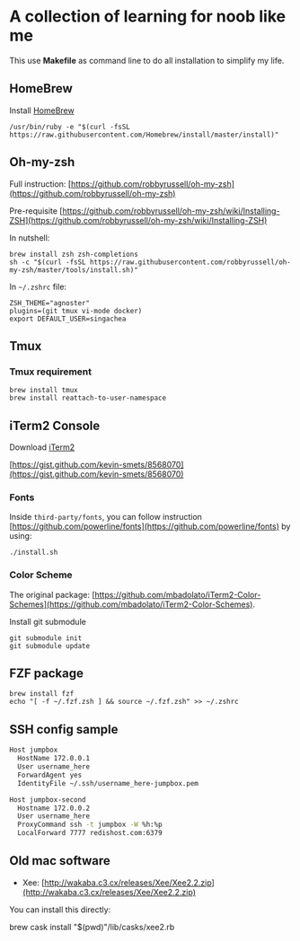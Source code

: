 # A collection of learning for noob like me
This use **Makefile** as command line to do all installation to simplify my life.

## HomeBrew

Install [HomeBrew](https://brew.sh/)

	/usr/bin/ruby -e "$(curl -fsSL https://raw.githubusercontent.com/Homebrew/install/master/install)"

## Oh-my-zsh

Full instruction: [https://github.com/robbyrussell/oh-my-zsh](https://github.com/robbyrussell/oh-my-zsh)

Pre-requisite [https://github.com/robbyrussell/oh-my-zsh/wiki/Installing-ZSH](https://github.com/robbyrussell/oh-my-zsh/wiki/Installing-ZSH)

In nutshell:

	brew install zsh zsh-completions
	sh -c "$(curl -fsSL https://raw.githubusercontent.com/robbyrussell/oh-my-zsh/master/tools/install.sh)"

In `~/.zshrc` file:

	ZSH_THEME="agnoster"
	plugins=(git tmux vi-mode docker)
	export DEFAULT_USER=singachea


## Tmux
### Tmux requirement

	brew install tmux
	brew install reattach-to-user-namespace

## iTerm2 Console

Download [iTerm2](https://www.iterm2.com/downloads.html)

[https://gist.github.com/kevin-smets/8568070](https://gist.github.com/kevin-smets/8568070)


### Fonts
Inside `third-party/fonts`, you can follow instruction [https://github.com/powerline/fonts](https://github.com/powerline/fonts) by using:

	./install.sh

### Color Scheme

The original package: [https://github.com/mbadolato/iTerm2-Color-Schemes](https://github.com/mbadolato/iTerm2-Color-Schemes).

Install git submodule

	git submodule init
	git submodule update


## FZF package

	brew install fzf
	echo "[ -f ~/.fzf.zsh ] && source ~/.fzf.zsh" >> ~/.zshrc

## SSH config sample

```bash
Host jumpbox
  HostName 172.0.0.1
  User username_here
  ForwardAgent yes
  IdentityFile ~/.ssh/username_here-jumpbox.pem

Host jumpbox-second
  Hostname 172.0.0.2
  User username_here
  ProxyCommand ssh -t jumpbox -W %h:%p
  LocalForward 7777 redishost.com:6379
```

## Old mac software
 * Xee: [http://wakaba.c3.cx/releases/Xee/Xee2.2.zip](http://wakaba.c3.cx/releases/Xee/Xee2.2.zip)

You can install this directly:

  brew cask install "$(pwd)"/lib/casks/xee2.rb
